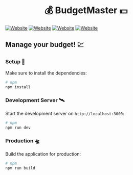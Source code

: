 # <center> :moneybag: BudgetMaster :dollar: </center>

<a href="https://nuxt.com"><img src="https://img.shields.io/badge/Nuxt%20Docs-18181B?logo=nuxt.js" alt="Website"></a>
<a href="https://vuejs.org/"><img src="https://img.shields.io/badge/Vue.js-4FC08D?logo=vuedotjs&logoColor=fff" alt="Website"></a>
<a href="https://zod.dev/"><img src="https://img.shields.io/badge/-Zod-3E67B1?style=flat&logo=zod&logoColor=white" alt="Website"></a>
<a href="https://www.mongodb.com/"><img src="https://img.shields.io/badge/MongoDB-%234ea94b.svg?logo=mongodb&logoColor=white" alt="Website"></a>

## Manage your budget! :chart:

### Setup :rocket:

Make sure to install the dependencies:

```bash
# npm
npm install
```

### Development Server :artificial_satellite:

Start the development server on `http://localhost:3000`:

```bash
# npm
npm run dev
```

### Production :flying_saucer:

Build the application for production:

```bash
# npm
npm run build
```

[license_badge]: https://img.shields.io/badge/license-MIT-blue.svg
[license_link]: https://opensource.org/licenses/MIT
